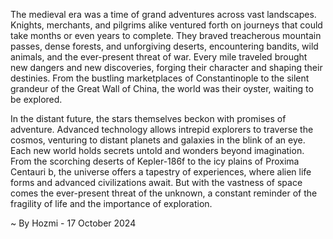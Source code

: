 
The medieval era was a time of grand adventures across vast landscapes. Knights, merchants, and pilgrims alike ventured forth on journeys that could take months or even years to complete. They braved treacherous mountain passes, dense forests, and unforgiving deserts, encountering bandits, wild animals, and the ever-present threat of war. Every mile traveled brought new dangers and new discoveries, forging their character and shaping their destinies. From the bustling marketplaces of Constantinople to the silent grandeur of the Great Wall of China, the world was their oyster, waiting to be explored. 

In the distant future, the stars themselves beckon with promises of adventure. Advanced technology allows intrepid explorers to traverse the cosmos, venturing to distant planets and galaxies in the blink of an eye. Each new world holds secrets untold and wonders beyond imagination. From the scorching deserts of Kepler-186f to the icy plains of Proxima Centauri b, the universe offers a tapestry of experiences, where alien life forms and advanced civilizations await. But with the vastness of space comes the ever-present threat of the unknown, a constant reminder of the fragility of life and the importance of exploration. 

~ By Hozmi - 17 October 2024
